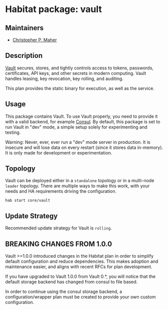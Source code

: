# Habitat package: vault

## Maintainers
* [Christopher P. Maher](https://github.com/defilan)

## Description
[Vault](https://www.vaultproject.io/) secures, stores, and tightly controls access to tokens, passwords, certificates, API keys, and other secrets in modern computing. Vault handles leasing, key revocation, key rolling, and auditing.

This plan provides the static binary for execution, as well as the service.

## Usage
This package contains Vault. To use Vault properly, you need to provide it
with a valid backend, for example [Consul](https://consul.io). By default, this
package is set to run Vault in "dev" mode, a simple setup solely for experimenting and testing.

Warning: Never, ever, ever run a "dev" mode server in production. It is insecure and will lose data on every restart (since it stores data in-memory). It is only made for development or experimentation.

## Topology
Vault can be deployed either in a `standalone` topology or in a multi-node
`leader` topology. There are multiple ways to make this work, with your needs
and HA requirements driving the configuration.

```text
hab start core/vault
```

## Update Strategy

Recommended update strategy for Vault is `rolling`.

## BREAKING CHANGES FROM 1.0.0

Vault >=1.0.0 introduced changes in the Habitat plan in order to simplify default configuration and reduce dependencies. This makes adoption and maintenance easier, and aligns with recent RFCs for plan development.

If you have upgraded to Vault 1.0.0 from Vault 0.*, you will notice that the default storage backend has changed from consul to file based.

In order to continue using the consul storage backend, a configuration/wrapper plan must be created to provide your own custom configuration.
